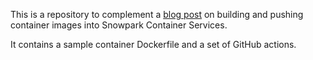This is a repository to complement a [blog post][post] on building and pushing container
images into Snowpark Container Services.

It contains a sample container Dockerfile and a set of GitHub actions.

[post]: https://medium.com/@vladimir.timofeenko/snowpark-container-services-ci-cd-building-and-pushing-images-2109f54eaa99
